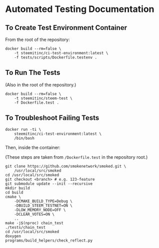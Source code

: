 # Automated Testing Documentation

## To Create Test Environment Container

From the root of the repository:

    docker build --rm=false \
        -t steemitinc/ci-test-environment:latest \
        -f tests/scripts/Dockerfile.testenv .

## To Run The Tests

(Also in the root of the repository.)

    docker build --rm=false \
        -t steemitinc/steem-test \
        -f Dockerfile.test .

## To Troubleshoot Failing Tests

    docker run -ti \
        steemitinc/ci-test-environment:latest \
        /bin/bash

Then, inside the container:

(These steps are taken from `/Dockerfile.test` in the
repository root.)

    git clone https://github.com/smokenetwork/smoked.git \
        /usr/local/src/smoked
    cd /usr/local/src/smoked
    git checkout <branch> # e.g. 123-feature
    git submodule update --init --recursive
    mkdir build
    cd build
    cmake \
        -DCMAKE_BUILD_TYPE=Debug \
        -DBUILD_STEEM_TESTNET=ON \
        -DLOW_MEMORY_NODE=OFF \
        -DCLEAR_VOTES=ON \
        ..
    make -j$(nproc) chain_test
    ./tests/chain_test
    cd /usr/local/src/smoked
    doxygen
    programs/build_helpers/check_reflect.py
